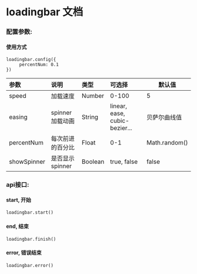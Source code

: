 # loadingbar 文档

### 配置参数:

#### 使用方式

```
loadingbar.config({
     percentNum: 0.1
})
```

|参数|说明|类型|可选择|默认值|
|:----|:---|:----- |:-----|-----|
|speed| 加载速度 | Number | 0-100 | 5 |
| easing | spinner加载动画 | String | linear, ease, cubic-bezier... | 贝萨尔曲线值|
| percentNum | 每次前进的百分比 |Float|0-1|Math.random()|
|showSpinner|是否显示spinner|Boolean|true, false| false|



### api接口:

#### start, 开始

```
loadingbar.start()
```

#### end, 结束

```
loadingbar.finish()
```

#### error, 错误结束

```
loadingbar.error()
```
